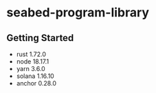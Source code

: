 # seabed-program-library

## Getting Started

-   rust 1.72.0
-   node 18.17.1
-   yarn 3.6.0
-   solana 1.16.10
-   anchor 0.28.0
